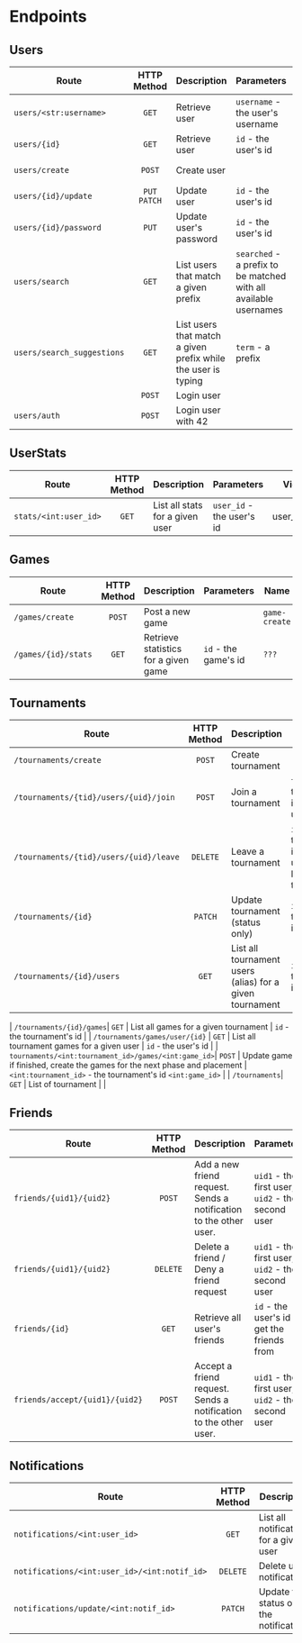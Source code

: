 # Endpoints

## Users

| Route | HTTP Method | Description | Parameters | View | URL - Name |
| --- | :--: | --- | --- | --- | --- |
| `users/<str:username>` | `GET` | Retrieve user | `username` - the user's username | profile | 'users/<str:username>' - user-profile |
| `users/{id}` | `GET` | Retrieve user | `id` - the user's id | user_detail | 'users/<int:pk>' - user-detail |
| `users/create` | `POST` | Create user | | user_create | 'users/create' -  user-create |
| `users/{id}/update`| `PUT`  `PATCH` | Update user | `id` - the user's id | user_update | 'users/<int:pk>/update' - user-update |
| `users/{id}/password` | `PUT` | Update user's password | `id` - the user's id| user_password | 'users/<int:pk>/password' - user-update-password |
| `users/search` | `GET` | List users that match a given prefix | `searched` - a prefix to be matched with all available usernames | search_users | 'users/search' - search-users
| `users/search_suggestions` | `GET` | List users that match a given prefix while the user is typing | `term` - a prefix | search_suggestions |  'users/search_suggestions' - search-suggestions
| ` `| `POST` | Login user | | loginview | ' ' - login
| `users/auth` | `POST` | Login user with 42 | |


## UserStats

| Route | HTTP Method | Description | Parameters | View | URL - Name |
| --- | :--: | --- | --- | --- | --- |
| `stats/<int:user_id>` | `GET` | List all stats for a given user | `user_id` - the user's id | user_stats | 'stats/<int:user_id>' - user-stats |


## Games

| Route | HTTP Method | Description | Parameters | Name |
| --- | :--: | --- | --- | --- |
| `/games/create` | `POST` | Post a new game |  | `game-create` |
| `/games/{id}/stats` | `GET` | Retrieve statistics for a given game | `id` - the game's id | `???` |

## Tournaments

| Route | HTTP Method | Description | Parameters |
| --- | :--: | --- | --- |
| `/tournaments/create`| `POST` | Create tournament | |
| `/tournaments/{tid}/users/{uid}/join`| `POST` | Join a tournament | `tid` - the tournament's id, `uid` - the user's id |
| `/tournaments/{tid}/users/{uid}/leave` | `DELETE` | Leave a tournament | `id` - the tournament's id, `uid` - the user who's leaving the tournament |
| `/tournaments/{id}` | `PATCH` | Update tournament (status only) | `id` - the tournament's id |
| `/tournaments/{id}/users` | `GET` | List all tournament users (alias) for a given tournament | `id` - the tournament's id |

| `/tournaments/{id}/games`| `GET` | List all games for a given tournament | `id` - the tournament's id  |
| `/tournaments/games/user/{id}` | `GET` | List all tournament games for a given user | `id` - the user's id |
| `tournaments/<int:tournament_id>/games/<int:game_id>`|  `POST` | Update game if finished, create the games for the next phase and placement | `<int:tournament_id>` - the tournament's id `<int:game_id>` |
| `/tournaments`| `GET` | List of tournament | |


## Friends

| Route | HTTP Method | Description | Parameters | View | URL - Name |
| --- | :--: | --- | --- |--- | --- |
| `friends/{uid1}/{uid2}` | `POST` | Add a new friend request. Sends a notification to the other user. | `uid1` - the first user, `uid2` - the second user | add_remove_friend | 'friends/<int:user1_id>/<int:user2_id>' - friend-add-remove
| `friends/{uid1}/{uid2}` | `DELETE` | Delete a friend / Deny a friend request | `uid1` - the first user, `uid2` - the second user | add_remove_friend | 'friends/<int:user1_id>/<int:user2_id>' - friend-add-remove
| `friends/{id}` | `GET` | Retrieve all user's friends | `id` - the  user's id to get the friends from | get_user_friends | 'friends/<int:user_id>' - friends-detail | get_user_friends | 'friends/<int:user_id>' - friends-detail
| `friends/accept/{uid1}/{uid2}` | `POST` | Accept a friend request. Sends a notification to the other user. | `uid1` - the first user, `uid2` - the second user | accept_friend | 'friends/accept/<int:user1_id>/<int:user2_id>' - accept-friend |


## Notifications

| Route | HTTP Method | Description | Parameters | View | URL - Name |
| --- | :--: | --- | --- | --- | --- |
| `notifications/<int:user_id>` | `GET` | List all notifications for a given user | `id` - the user's id | get_user_notifications | 'notifications/<int:user_id>' - notifications |
| `notifications/<int:user_id>/<int:notif_id>`| `DELETE` | Delete user notification | `id` - the user's id | get_user_notifications | 'notifications/<int:user_id>' - notifications |
| `notifications/update/<int:notif_id>`| `PATCH` | Update the status of the notification | `notif_id` - the notifications's id | update_notification | 'notifications/update/<int:notif_id>' - update-notification |